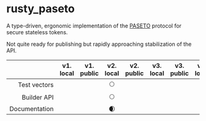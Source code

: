 # rusty_paseto

A type-driven, ergonomic implementation of the [PASETO](https://github.com/paseto-standard/paseto-spec) protocol for secure stateless tokens.

Not quite ready for publishing but rapidly approaching stabilization of the API.


|               | v1.<br />local| v1.<br />public | v2.<br />local | v2.<br />public |v3.<br />local | v3.<br />public | v4.<br />local | v4.<br />public |
| ------------: | :-----------: | :----------:    |:-----------:   |:-----------:    |:-----------:  |:-----------:    |:-----------:   |:-----------:    |
| Test vectors  |               |                 | :full_moon:    |	             |               |                 |                |                 |
| Builder API   |               |                 | :full_moon:    |	             |               |                 |                |                 |
| Documentation |               |                 | :waxing_crescent_moon: |	             |               |                 |                |                 |

